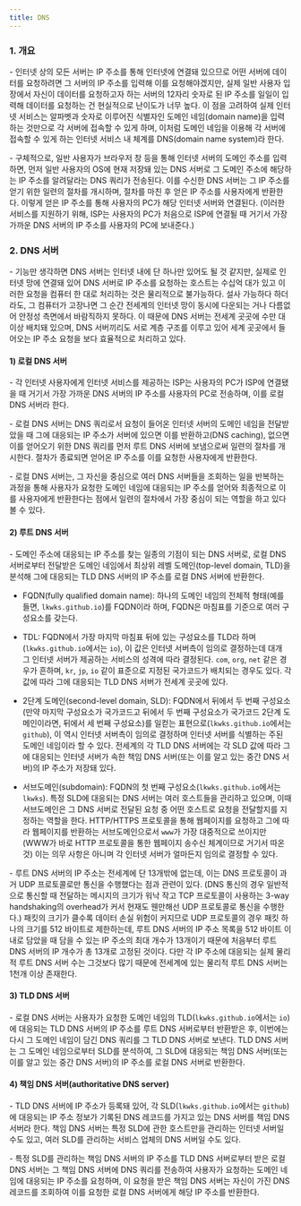 ```yaml
---
title: DNS
---
```



### 1. 개요

\- 인터넷 상의 모든 서버는 IP 주소를 통해 인터넷에 연결돼 있으므로 어떤 서버에 데이터를 요청하려면 그 서버의 IP 주소를 입력해 이를 요청해야겠지만, 실제 일반 사용자 입장에서 자신이 데이터를 요청하고자 하는 서버의 12자리 숫자로 된 IP 주소를 일일이 입력해 데이터를 요청하는 건 현실적으로 난이도가 너무 높다. 이 점을 고려하여 실제 인터넷 서비스는 알파벳과 숫자로 이루어진 식별자인 도메인 네임(domain name)을 입력하는 것만으로 각 서버에 접속할 수 있게 하며, 이처럼 도메인 네임을 이용해 각 서버에 접속할 수 있게 하는 인터넷 서비스 내 체계를 DNS(domain name system)라 한다.

\- 구체적으로, 일반 사용자가 브라우저 창 등을 통해 인터넷 서버의 도메인 주소를 입력하면, 먼저 일반 사용자의 OS에 현재 저장돼 있는 DNS 서버로 그 도메인 주소에 해당하는 IP 주소를 알려달라는 DNS 쿼리가 전송된다. 이를 수신한 DNS 서버는 그 IP 주소를 얻기 위한 일련의 절차를 개시하며, 절차를 마친 후 얻은 IP 주소를 사용자에게 반환한다. 이렇게 얻은 IP 주소를 통해 사용자의 PC가 해당 인터넷 서버와 연결된다. (이러한 서비스를 지원하기 위해, ISP는 사용자의 PC가 처음으로 ISP에 연결될 때 거기서 가장 가까운 DNS 서버의 IP 주소를 사용자의 PC에 보내준다.) 


### 2. DNS 서버

\- 기능만 생각하면 DNS 서버는 인터넷 내에 단 하나만 있어도 될 것 같지만, 실제로 인터넷 망에 연결돼 있어 DNS 서버로 IP 주소를 요청하는 호스트는 수십억 대가 있고 이러한 요청을 컴퓨터 한 대로 처리하는 것은 물리적으로 불가능하다. 설사 가능하다 하더라도, 그 컴퓨터가 고장나면 그 순간 전세계의 인터넷 망이 동시에 다운되는 거나 다름없어 안정성 측면에서 바람직하지 못하다. 이 때문에 DNS 서버는 전세계 곳곳에 수만 대 이상 배치돼 있으며, DNS 서버끼리도 서로 계층 구조를 이루고 있어 세계 곳곳에서 들어오는 IP 주소 요청을 보다 효율적으로 처리하고 있다.

#### 1) 로컬 DNS 서버

\- 각 인터넷 사용자에게 인터넷 서비스를 제공하는 ISP는 사용자의 PC가 ISP에 연결됐을 때 거기서 가장 가까운 DNS 서버의 IP 주소를 사용자의 PC로 전송하며, 이를 로컬 DNS 서버라 한다. 

\- 로컬 DNS 서버는 DNS 쿼리로서 요청이 들어온 인터넷 서버의 도메인 네임을 전달받았을 때 그에 대응되는 IP 주소가 서버에 있으면 이를 반환하고(DNS caching), 없으면 이를 얻어오기 위한 DNS 쿼리를 먼저 루트 DNS 서버에 보냄으로써 일련의 절차를 개시한다. 절차가 종료되면 얻어온 IP 주소를 이를 요청한 사용자에게 반환한다.

\- 로컬 DNS 서버는, 그 자신을 중심으로 여러 DNS 서버들을 조회하는 일을 반복하는 과정을 통해 사용자가 요청한 도메인 네임에 대응되는 IP 주소를 얻어와 최종적으로 이를 사용자에게 반환한다는 점에서 일련의 절차에서 가장 중심이 되는 역할을 하고 있다 볼 수 있다.


#### 2) 루트 DNS 서버

\- 도메인 주소에 대응되는 IP 주소를 찾는 일종의 기점이 되는 DNS 서버로, 로컬 DNS 서버로부터 전달받은 도메인 네임에서 최상위 레벨 도메인(top-level domain, TLD)을 분석해 그에 대응되는 TLD DNS 서버의 IP 주소를 로컬 DNS 서버에 반환한다.

  - FQDN(fully qualified domain name): 하나의 도메인 네임의 전체적 형태(예를 들면, `lkwks.github.io`)를 FQDN이라 하며, FQDN은 마침표를 기준으로 여러 구성요소를 갖는다. 
  
  - TDL: FQDN에서 가장 마지막 마침표 뒤에 있는 구성요소를 TLD라 하며(`lkwks.github.io`에서는 `io`), 이 값은 인터넷 서버측이 임의로 결정하는데 대개 그 인터넷 서버가 제공하는 서비스의 성격에 따라 결정된다. `com`, `org`, `net` 같은 경우가 흔하며, `kr`, `jp`, `io` 같이 표준으로 지정된 국가코드가 배치되는 경우도 있다. 각 값에 따라 그에 대응되는 TLD DNS 서버가 전세계 곳곳에 있다.

  - 2단계 도메인(second-level domain, SLD): FQDN에서 뒤에서 두 번째 구성요소(만약 마지막 구성요소가 국가코드고 뒤에서 두 번째 구성요소가 국가코드 2단계 도메인이라면, 뒤에서 세 번째 구성요소)를 일컫는 표현으로(`lkwks.github.io`에서는 `github`), 이 역시 인터넷 서버측이 임의로 결정하며 인터넷 서버를 식별하는 주된 도메인 네임이라 할 수 있다. 전세계의 각 TLD DNS 서버에는 각 SLD 값에 따라 그에 대응되는 인터넷 서버가 속한 책임 DNS 서버(또는 이를 알고 있는 중간 DNS 서버)의 IP 주소가 저장돼 있다. 

  - 서브도메인(subdomain): FQDN의 첫 번째 구성요소(`lkwks.github.io`에서는 `lkwks`). 특정 SLD에 대응되는 DNS 서버는 여러 호스트들을 관리하고 있으며, 이때 서브도메인은 그 DNS 서버로 전달된 요청 중 어떤 호스트로 요청을 전달할지를 지정하는 역할을 한다. HTTP/HTTPS 프로토콜을 통해 웹페이지를 요청하고 그에 따라 웹페이지를 반환하는 서브도메인으로서 `www`가 가장 대중적으로 쓰이지만(WWW가 바로 HTTP 프로토콜을 통한 웹페이지 송수신 체계이므로 거기서 따온 것) 이는 의무 사항은 아니며 각 인터넷 서버가 얼마든지 임의로 결정할 수 있다.

\- 루트 DNS 서버의 IP 주소는 전세계에 단 13개밖에 없는데, 이는 DNS 프로토콜이 과거 UDP 프로토콜로만 통신을 수행했다는 점과 관련이 있다. (DNS 통신의 경우 일반적으로 통신할 때 전달하는 메시지의 크기가 워낙 작고 TCP 프로토콜이 사용하는 3-way handshaking의 overhead가 커서 현재도 웬만해선 UDP 프로토콜로 통신을 수행한다.) 패킷의 크기가 클수록 데이터 손실 위험이 커지므로 UDP 프로토콜의 경우 패킷 하나의 크기를 512 바이트로 제한하는데, 루트 DNS 서버의 IP 주소 목록을 512 바이트 이내로 담았을 때 담을 수 있는 IP 주소의 최대 개수가 13개이기 때문에 처음부터 루트 DNS 서버의 IP 개수가 총 13개로 고정된 것이다. 다만 각 IP 주소에 대응되는 실제 물리적 루트 DNS 서버 수는 그것보다 많기 때문에 전세계에 있는 물리적 루트 DNS 서버는 1천개 이상 존재한다.


#### 3) TLD DNS 서버

\- 로컬 DNS 서버는 사용자가 요청한 도메인 네임의 TLD(`lkwks.github.io`에서는 `io`)에 대응되는 TLD DNS 서버의 IP 주소를 루트 DNS 서버로부터 반환받은 후, 이번에는 다시 그 도메인 네임이 담긴 DNS 쿼리를 그 TLD DNS 서버로 보낸다. TLD DNS 서버는 그 도메인 네임으로부터 SLD를 분석하여, 그 SLD에 대응되는 책임 DNS 서버(또는 이를 알고 있는 중간 DNS 서버)의 IP 주소를 로컬 DNS 서버로 반환한다.

#### 4) 책임 DNS 서버(authoritative DNS server)

\- TLD DNS 서버에 IP 주소가 등록돼 있어, 각 SLD(`lkwks.github.io`에서는 `github`)에 대응되는 IP 주소 정보가 기록된 DNS 레코드를 가지고 있는 DNS 서버를 책임 DNS 서버라 한다. 책임 DNS 서버는 특정 SLD에 관한 호스트만을 관리하는 인터넷 서버일 수도 있고, 여러 SLD를 관리하는 서비스 업체의 DNS 서버일 수도 있다.

\- 특정 SLD를 관리하는 책임 DNS 서버의 IP 주소를 TLD DNS 서버로부터 받은 로컬 DNS 서버는 그 책임 DNS 서버에 DNS 쿼리를 전송하여 사용자가 요청하는 도메인 네임에 대응되는 IP 주소를 요청하며, 이 요청을 받은 책임 DNS 서버는 자신이 가진 DNS 레코드를 조회하여 이를 요청한 로컬 DNS 서버에게 해당 IP 주소를 반환한다.